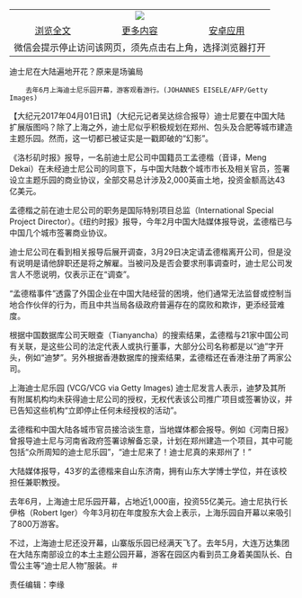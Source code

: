 

<table>
  <tr>
    <td align="center" colspan="3">
      <a href="https://github.com/ogate/ogate/blob/master/README.md"><img src="https://cloud.githubusercontent.com/assets/11880933/13434984/f430fae2-e012-11e5-814f-c2df1e82b247.jpg"/></a>
    </td>
  </tr>
  <tr>
    <td align="center">
      <a href="https://s3.ap-south-1.amazonaws.com/ogatem/oGate.htm?c815647&from=oNote">浏览全文</a>
    </td>
    <td align="center">
      <a href="https://s3.ap-south-1.amazonaws.com/ogatem/oGate.htm?from=oNote">更多内容</a>
    </td>
    <td align="center">
      <a href="https://raw.githubusercontent.com/ogate/up/master/ogate.apk">安卓应用</a>
    </td>
  </tr>
  <tr>
    <td align="center" colspan="3">
      微信会提示停止访问该网页，须先点击右上角，选择浏览器打开
    </td>
  </tr>
</table>    



迪士尼在大陆遍地开花？原来是场骗局






        去年6月上海迪士尼乐园开幕，游客观看游行。(JOHANNES EISELE/AFP/Getty Images)




【大纪元2017年04月01日讯】（大纪元记者吴达综合报导）迪士尼要在中国大陆扩展版图吗？除了上海之外，迪士尼似乎积极规划在郑州、包头及合肥等城市建造主题乐园。然而，这一切都已被证实是一戳即破的“幻影”。


《洛杉矶时报》报导，一名前迪士尼公司中国籍员工孟德楷（音译，Meng Dekai）在未经迪士尼公司的同意下，与中国大陆数个城市市长及相关官员，签署设立主题乐园的商业协议，全部交易总计涉及2,000英亩土地，投资金额高达43亿美元。


孟德楷之前在迪士尼公司的职务是国际特别项目总监（International Special Project Director）。《纽约时报》报导，今年2月中国大陆媒体报导说，孟德楷已与中国几个城市签署商业协议。


迪士尼公司在看到相关报导后展开调查，3月29日决定请孟德楷离开公司，但是没有说明是请他辞职还是将之解雇。当被问及是否会要求刑事调查时，迪士尼公司发言人不愿说明，仅表示正在“调查”。


“孟德楷事件”透露了外国企业在中国大陆经营的困境，他们通常无法监督或控制当地合作伙伴的行为，而且中共当局各级政府普遍存在的腐败和欺诈，更添经营难度。


根据中国数据库公司天眼查（Tianyancha）的搜索结果，孟德楷与21家中国公司有关联，是这些公司的法定代表人或执行董事，大部分公司名称都是以“迪”字开头，例如“迪梦”。另外根据香港数据库的搜索结果，孟德楷还在香港注册了两家公司。


上海迪士尼乐园 (VCG/VCG via Getty Images)
迪士尼发言人表示，迪梦及其所有附属机构均未获得迪士尼公司的授权，无权代表该公司推广项目或签署协议，并已告知这些机构“立即停止任何未经授权的活动”。


孟德楷和中国大陆各城市官员接洽谈生意，当地媒体都会报导。例如《河南日报》曾报导迪士尼与河南省政府签署谅解备忘录，计划在郑州建造一个项目，其中可能包括“众所周知的迪士尼乐园”，“迪士尼来了！迪士尼真的来郑州了！”


大陆媒体报导，43岁的孟德楷来自山东济南，拥有山东大学博士学位，并在该校担任兼职教授。


去年6月，上海迪士尼乐园开幕，占地近1,000亩，投资55亿美元。迪士尼执行长伊格（Robert Iger）今年3月初在年度股东大会上表示，上海乐园自开幕以来吸引了800万游客。


不过，上海迪士尼还没开幕，山寨版乐园已经满天飞了。去年5月，大连万达集团在大陆东南部设立的本土主题公园开幕，游客在园区内看到员工身着美国队长、白雪公主等“迪士尼人物”服装。＃


责任编辑：李缘



